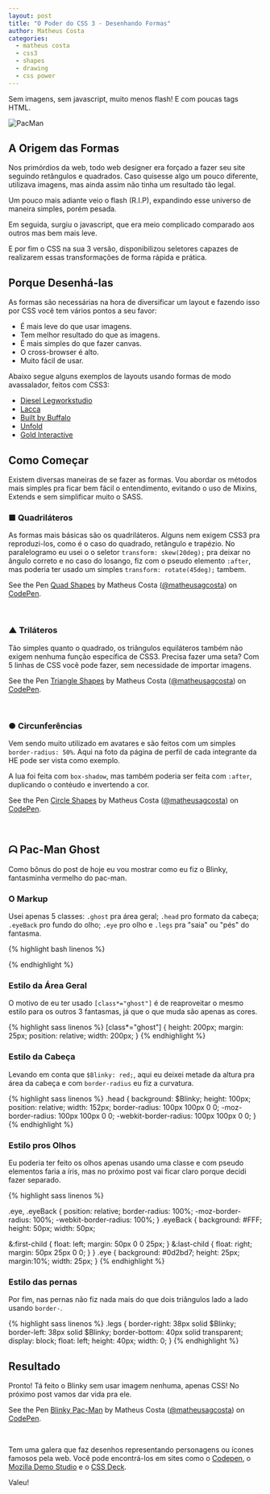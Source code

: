 ```yaml
---
layout: post
title: "O Poder do CSS 3 - Desenhando Formas"
author: Matheus Costa
categories:
  - matheus costa
  - css3
  - shapes
  - drawing
  - css power
---
```


Sem imagens, sem javascript, muito menos flash! E com poucas tags HTML.

![PacMan](/blog/images/posts/2014-11-28/pac-man.png)

<!--more-->

## A Origem das Formas ##

Nos primórdios da web, todo web designer era forçado a fazer seu site seguindo retângulos e quadrados. Caso quisesse algo um pouco diferente, utilizava imagens, mas ainda assim não tinha um resultado tão legal.

Um pouco mais adiante veio o flash (R.I.P), expandindo esse universo de maneira simples, porém pesada.

Em seguida, surgiu o javascript, que era meio complicado comparado aos outros mas bem mais leve.

E por fim o CSS na sua 3 versão, disponibilizou seletores capazes de realizarem essas transformações de forma rápida e prática.

## Porque Desenhá-las ##

As formas são necessárias na hora de diversificar um layout e fazendo isso por CSS você tem vários pontos a seu favor:

- É mais leve do que usar imagens.
- Tem melhor resultado do que as imagens.
- É mais simples do que fazer canvas.
- O cross-browser é alto.
- Muito fácil de usar.

Abaixo segue alguns exemplos de layouts usando formas de modo avassalador, feitos com CSS3:

- [Diesel Legworkstudio](http://diesel.legworkstudio.com/)
- [Lacca](http://www.lacca.com.br/lacca/)
- [Built by Buffalo](http://builtbybuffalo.com/)
- [Unfold](http://unfold.no/)
- [Gold Interactive](http://www.goldinteractive.ch/intro)

## Como Começar ##

Existem diversas maneiras de se fazer as formas. Vou abordar os métodos mais simples pra ficar bem fácil o entendimento, evitando o uso de Mixins, Extends e sem simplificar muito o SASS.

### ■ Quadriláteros

As formas mais básicas são os quadriláteros. Alguns nem exigem CSS3 pra reproduzi-los, como é o caso do quadrado, retângulo e trapézio. No paralelogramo eu usei o o seletor `transform: skew(20deg);` pra deixar no ângulo correto e no caso do losango, fiz com o pseudo elemento `:after`, mas poderia ter usado um simples `transform: rotate(45deg);` tambem.

<p data-height="268" data-theme-id="9813" data-slug-hash="KBiAn" data-default-tab="result" data-user="matheusagcosta" class='codepen'>See the Pen <a href='http://codepen.io/matheusagcosta/pen/KBiAn/'>Quad Shapes</a> by Matheus Costa (<a href='http://codepen.io/matheusagcosta'>@matheusagcosta</a>) on <a href='http://codepen.io'>CodePen</a>.</p>
<script async src="//assets.codepen.io/assets/embed/ei.js"></script><br>

### ▲ Triláteros

Tão simples quanto o quadrado, os triângulos equiláteros também não exigem nenhuma função específica de CSS3. Precisa fazer uma seta? Com 5 linhas de CSS você pode fazer, sem necessidade de importar imagens.

<p data-height="268" data-theme-id="0" data-slug-hash="gsqkm" data-default-tab="result" data-user="matheusagcosta" class='codepen'>See the Pen <a href='http://codepen.io/matheusagcosta/pen/gsqkm/'>Triangle Shapes</a> by Matheus Costa (<a href='http://codepen.io/matheusagcosta'>@matheusagcosta</a>) on <a href='http://codepen.io'>CodePen</a>.</p>
<script async src="//assets.codepen.io/assets/embed/ei.js"></script><br>

### ● Circunferências

Vem sendo muito utilizado em avatares e são feitos com um simples `border-radius: 50%`. Aqui na foto da página de perfil de cada integrante da HE pode ser vista como exemplo.

A lua foi feita com `box-shadow`, mas também poderia ser feita com `:after`, duplicando o contéudo e invertendo a cor.

<p data-height="268" data-theme-id="0" data-slug-hash="fncBq" data-default-tab="result" data-user="matheusagcosta" class='codepen'>See the Pen <a href='http://codepen.io/matheusagcosta/pen/fncBq/'>Circle Shapes</a> by Matheus Costa (<a href='http://codepen.io/matheusagcosta'>@matheusagcosta</a>) on <a href='http://codepen.io'>CodePen</a>.</p>
<script async src="//assets.codepen.io/assets/embed/ei.js"></script><br>

## ᗣ Pac-Man Ghost ##

Como bônus do post de hoje eu vou mostrar como eu fiz o Blinky, fantasminha vermelho do pac-man.

### O Markup

Usei apenas 5 classes: `.ghost` pra área geral; `.head` pro formato da cabeça; `.eyeBack` pro fundo do olho; `.eye` pro olho e `.legs` pra "saia" ou "pés" do fantasma.

{% highlight bash linenos %}
<div class="ghost">
  <div class="head">
    <div class="eyeBack">
      <div class="eye"></div>
    </div>
    <div class="eyeBack">
      <div class="eye"></div>
    </div>
  </div>
  <div class="legs"></div>
  <div class="legs"></div>
</div>
{% endhighlight %}

### Estilo da Área Geral

O motivo de eu ter usado `[class*="ghost"]` é de reaproveitar o mesmo estilo para os outros 3 fantasmas, já que o que muda são apenas as cores.

{% highlight sass linenos %}
[class*="ghost"] {
  height: 200px;
  margin: 25px;
  position: relative;
  width: 200px;
}
{% endhighlight %}

### Estilo da Cabeça

Levando em conta que `$Blinky: red;`, aqui eu deixei metade da altura pra área da cabeça e com `border-radius` eu fiz a curvatura.

{% highlight sass linenos %}
.head {
  background: $Blinky;
  height: 100px;
  position: relative;
  width: 152px;
  border-radius: 100px 100px 0 0;
  -moz-border-radius: 100px 100px 0 0;
  -webkit-border-radius: 100px 100px 0 0;
}
{% endhighlight %}

### Estilo pros Olhos

Eu poderia ter feito os olhos apenas usando uma classe e com pseudo elementos faria a íris, mas no próximo post vai ficar claro porque decidi fazer separado.

{% highlight sass linenos %}

.eye,
.eyeBack {
  position: relative;
  border-radius: 100%;
  -moz-border-radius: 100%;
  -webkit-border-radius: 100%;
}
.eyeBack {
  background: #FFF;
  height: 50px;
  width: 50px;

  &:first-child {
    float: left;
    margin: 50px 0 0 25px;
  }
  &:last-child {
    float: right;
    margin: 50px 25px 0 0;
  }
}
.eye {
  background: #0d2bd7;
  height: 25px;
  margin:10%;
  width: 25px;
}
{% endhighlight %}

### Estilo das pernas

Por fim, nas pernas não fiz nada mais do que dois triângulos lado a lado usando `border-`.

{% highlight sass linenos %}
.legs {
  border-right: 38px solid $Blinky;
  border-left: 38px solid $Blinky;
  border-bottom: 40px solid transparent;
  display: block;
  float: left;
  height: 40px;
  width: 0;
}
{% endhighlight %}

## Resultado ##

Pronto! Tá feito o Blinky sem usar imagem nenhuma, apenas CSS! No próximo post vamos dar vida pra ele.

<p data-height="335" data-theme-id="9813" data-slug-hash="dPyNEe" data-default-tab="result" data-user="matheusagcosta" class='codepen'>See the Pen <a href='http://codepen.io/matheusagcosta/pen/dPyNEe/'>Blinky Pac-Man</a> by Matheus Costa (<a href='http://codepen.io/matheusagcosta'>@matheusagcosta</a>) on <a href='http://codepen.io'>CodePen</a>.</p>
<script async src="//assets.codepen.io/assets/embed/ei.js"></script><br>

Tem uma galera que faz desenhos representando personagens ou ícones famosos pela web. Você pode encontrá-los em sites como o [Codepen](http://codepen.io/), o [Mozilla Demo Studio](https://developer.mozilla.org/pt-BR/demos/) e o [CSS Deck](http://cssdeck.com/).

Valeu!




